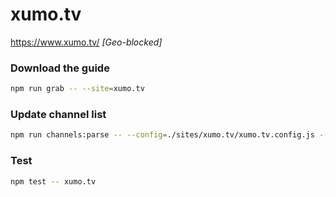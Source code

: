 # xumo.tv

https://www.xumo.tv/ _[Geo-blocked]_

### Download the guide

```sh
npm run grab -- --site=xumo.tv
```

### Update channel list

```sh
npm run channels:parse -- --config=./sites/xumo.tv/xumo.tv.config.js --output=./sites/xumo.tv/xumo.tv.channels.xml
```

### Test

```sh
npm test -- xumo.tv
```
